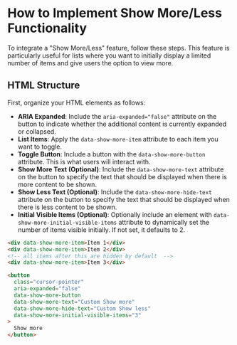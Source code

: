 # How to Implement Show More/Less Functionality
To integrate a "Show More/Less" feature, follow these steps.
This feature is particularly useful for lists where you want to initially display a limited number of items and give users the option to view more.

## HTML Structure
First, organize your HTML elements as follows:

- **ARIA Expanded**: Include the `aria-expanded="false"` attribute on the button to indicate whether the additional content is currently expanded or collapsed.
- **List Items**: Apply the `data-show-more-item` attribute to each item you want to toggle.
- **Toggle Button**: Include a button with the `data-show-more-button` attribute. This is what users will interact with.
- **Show More Text (Optional)**: Include the `data-show-more-text` attribute on the button to specify the text that should be displayed when there is more content to be shown.
- **Show Less Text (Optional)**: Include the `data-show-more-hide-text` attribute on the button to specify the text that should be displayed when there is less content to be shown.
- **Initial Visible Items (Optional)**: Optionally include an element with `data-show-more-initial-visible-items` attribute to dynamically set the number of items visible initially. If not set, it defaults to 2.

```html
<div data-show-more-item>Item 1</div>
<div data-show-more-item>Item 2</div>
<!-- all items after this are hidden by default  -->
<div data-show-more-item>Item 3</div>

<button
  class="cursor-pointer"
  aria-expanded="false"
  data-show-more-button
  data-show-more-text="Custom Show more"
  data-show-more-hide-text="Custom Show less"
  data-show-more-initial-visible-items="3"
>
  Show more
</button>
